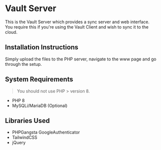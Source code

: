 # Vault Server
This is the Vault Server which provides a sync server and web interface. You require this if you're using the Vault Client and wish to sync it to the cloud.

## Installation Instructions
Simply upload the files to the PHP server, navigate to the www page and go through the setup.

## System Requirements
> You should not use PHP > version 8.
- PHP 8
- MySQLi/MariaDB (Optional)

## Libraries Used
- PHPGangsta GoogleAuthenticator
- TailwindCSS
- jQuery
